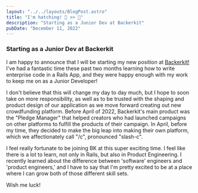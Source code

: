 ```yaml
---
layout: "../../layouts/BlogPost.astro"
title: "I'm hatching! 🥚 >> 🐣"
description: "Starting as a Junior Dev at Backerkit"
pubDate: "December 11, 2022"
---
```


### Starting as a Junior Dev at Backerkit

I am happy to announce that I will be starting my new position at <a href = "https://backerkit.com" target= "_blank">Backerkit!</a>
I've had a fantastic time these past two months learning how to write enterprise code in a Rails App, 
and they were happy enough with my work to keep me on as a Junior Developer!

I don't believe that this will change my day to day much, but I hope to soon take on more responsibility, 
as well as to be trusted with the shaping and product design of our application as we move
forward creating out new crowdfunding platform. Before April of 2022, Backerkit's main product was
the "Pledge Manager" that helped creators who had launched campaigns on other platforms to fulfill the
products of their campaign. In April, before my time, they decided to make the big leap into making their own 
platform, which we affectionately call "/c", pronounced "slash-c". 

I feel really fortunate to be joining BK at this super exciting time. 
I feel like there is a lot to learn, not only in Rails, but also in Product Engineering. 
I recently learned about the difference between 'software' engineers and 'product engineers,' 
and I have to say that I'm pretty excited to be at a place where I can grow both of those different skill sets. 

Wish me luck!
